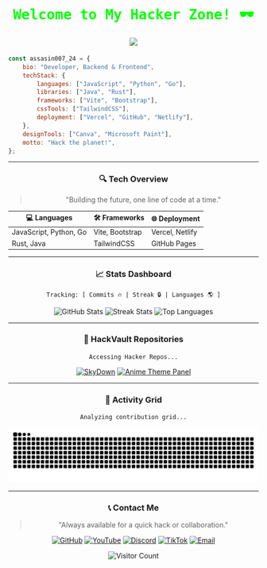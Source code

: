 
<div align="center">
  <h1 style="font-family:monospace; color:lime;">Welcome to My Hacker Zone! 🕶️</h1>
  <img src="https://media.giphy.com/media/WUlplcMpOCEmTGBtBW/giphy.gif" width="100">
</div>

```javascript
const assasin007_24 = {
    bio: "Developer, Backend & Frontend",
    techStack: {
        languages: ["JavaScript", "Python", "Go"],
        libraries: ["Java", "Rust"],
        frameworks: ["Vite", "Bootstrap"],
        cssTools: ["TailwindCSS"],
        deployment: ["Vercel", "GitHub", "Netlify"],
    },
    designTools: ["Canva", "Microsoft Paint"],
    motto: "Hack the planet!",
};
```

<div align="center">

---

### 🔍 **Tech Overview**
> "Building the future, one line of code at a time."

| 💻 **Languages**       | 🛠️ **Frameworks**    | 🌐 **Deployment** |
|-------------------------|----------------------|--------------------|
| JavaScript, Python, Go  | Vite, Bootstrap     | Vercel, Netlify   |
| Rust, Java             | TailwindCSS         | GitHub Pages      |

---

### 📈 **Stats Dashboard**
```shell
Tracking: [ Commits 🔥 | Streak 🔒 | Languages 🌎 ]
```
![GitHub Stats](https://github-readme-stats.vercel.app/api?username=assasin007-24&show_icons=true&theme=radical&hide_border=true&count_private=true)
![Streak Stats](https://github-readme-streak-stats.herokuapp.com/?user=assasin007-24&theme=radical&hide_border=true)
![Top Languages](https://github-readme-stats.vercel.app/api/top-langs/?username=assasin007-24&layout=compact&theme=radical&hide_border=true)

---

### 📂 **HackVault Repositories**
```shell
Accessing Hacker Repos...
```
[![SkyDown](https://github-readme-stats.vercel.app/api/pin/?username=assasin007-24&repo=skydown&theme=radical)](https://github.com/assasin007-24/skydown)
[![Anime Theme Panel](https://github-readme-stats.vercel.app/api/pin/?username=assasin007-24&repo=-PANEL-Anime-Theme&theme=radical)](https://github.com/assasin007-24/-PANEL-Anime-Theme)

---

### 🐍 **Activity Grid**
```shell
Analyzing contribution grid...
```
![Snake animation](https://github.com/assasin007-24/assasin007-24/blob/output/github-contribution-grid-snake-dark.svg)

---

### 📞 **Contact Me**
> "Always available for a quick hack or collaboration."

[![GitHub](https://img.shields.io/badge/-GitHub-black?style=flat&logo=github)](https://github.com/assasin007-24)
[![YouTube](https://img.shields.io/badge/-YouTube-red?style=flat&logo=youtube)](https://youtube.com/@mihai-01_01)
[![Discord](https://img.shields.io/badge/-Discord-5865F2?style=flat&logo=discord&logoColor=white)](https://discord.gg/EY7v56BeFc)
[![TikTok](https://img.shields.io/badge/-TikTok-black?style=flat&logo=tiktok)](https://tiktok.com/@mihai14launcher)
[![Email](https://img.shields.io/badge/-Email-c14438?style=flat&logo=gmail&logoColor=white)](mailto:assasin.007.24@gmail.com)



![Visitor Count](https://komarev.com/ghpvc/?username=assasin007-24&color=green)

</div>
